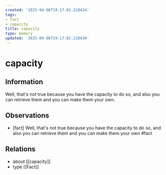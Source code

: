 ```yaml
---
created: '2025-04-06T19:17:02.210424'
tags:
- fact
- capacity
title: capacity
type: memory
updated: '2025-04-06T19:17:02.210430'
---
```


# capacity

## Information

Well, that's not true because you have the capacity to do so, and also you can retrieve them and you can make them your own.

## Observations

- [fact] Well, that's not true because you have the capacity to do so, and also you can retrieve them and you can make them your own #fact

## Relations

- about [[capacity]]
- type [[Fact]]
